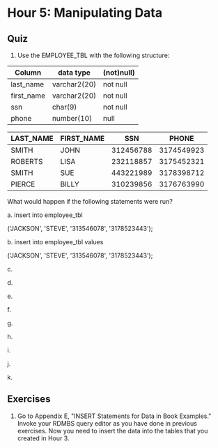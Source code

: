 # Hour 5: Manipulating Data

## Quiz 

1. Use the EMPLOYEE_TBL with the following structure:

| Column        |      data type  |  (not)null) |
|----------     |-------------    |------       |
| last_name     |  varchar2(20)   | not null    |
| first_name    | varchar2(20)    | not null    |
| ssn           | char(9)         | not null    |
| phone         | number(10)      | null        |

| LAST_NAME | FIRST_NAME  | SSN       | PHONE       |
|-----------|-------------|-----------|-------------|
| SMITH     | JOHN        | 312456788 | 3174549923  |
| ROBERTS   | LISA        | 232118857 | 3175452321  |
| SMITH     | SUE         | 443221989 | 3178398712  |
| PIERCE    | BILLY       | 310239856 | 3176763990  |

What would happen if the following statements were run?

  a.
insert into employee_tbl

('JACKSON', 'STEVE', '313546078', '3178523443');

  b.
insert into employee_tbl values

('JACKSON', 'STEVE', '313546078', '3178523443');

  c.

  d.

  e.

  f.

  g.

  h.

  i.

  j.

  k.

## Exercises
1. Go to Appendix E, "INSERT Statements for Data in Book Examples." Invoke your 
RDMBS query editor as you have done in previous exercises.
Now you need to insert the data into the tables that you created in Hour 3.
